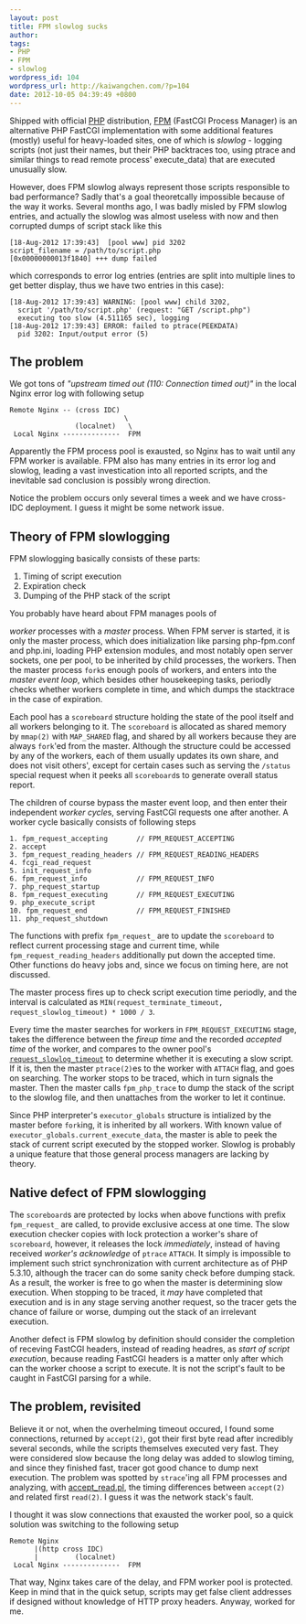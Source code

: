 ```yaml
---
layout: post
title: FPM slowlog sucks
author:
tags:
- PHP
- FPM
- slowlog
wordpress_id: 104
wordpress_url: http://kaiwangchen.com/?p=104
date: 2012-10-05 04:39:49 +0800
---
```


Shipped with official [PHP][1] distribution, [FPM][2] (FastCGI Process Manager) is an alternative PHP FastCGI implementation with some additional features (mostly) useful for heavy-loaded sites, one of which is *slowlog* - logging scripts (not just their names, but their PHP backtraces too, using ptrace and similar things to read remote process' execute_data) that are executed unusually slow. 

However, does FPM slowlog always represent those scripts responsible to bad performance? Sadly that's a goal theoretcally impossible because of the way it works. Several months ago, I was badly misled by FPM slowlog entries, and actually the slowlog was almost useless with now and then corrupted dumps of script stack like <!--more-->this 

    [18-Aug-2012 17:39:43]  [pool www] pid 3202
    script_filename = /path/to/script.php
    [0x00000000013f1840] +++ dump failed

which corresponds to error log entries (entries are split into multiple lines to get better display, thus we have two entries in this case): 

    [18-Aug-2012 17:39:43] WARNING: [pool www] child 3202, 
      script '/path/to/script.php' (request: "GET /script.php") 
      executing too slow (4.511165 sec), logging
    [18-Aug-2012 17:39:43] ERROR: failed to ptrace(PEEKDATA) 
      pid 3202: Input/output error (5)

## The problem 

We got tons of *"upstream timed out (110: Connection timed out)"* in the local Nginx error log with following setup 

    Remote Nginx -- (cross IDC) 
                                \
                    (localnet)   \
     Local Nginx --------------  FPM

Apparently the FPM process pool is exausted, so Nginx has to wait until any FPM worker is available. FPM also has many entries in its error log and slowlog, leading a vast investication into all reported scripts, and the inevitable sad conclusion is possibly wrong direction. 

Notice the problem occurs only several times a week and we have cross-IDC deployment. I guess it might be some network issue. 

## Theory of FPM slowlogging

FPM slowlogging basically consists of these parts: 

1. Timing of script execution 
2. Expiration check 
3. Dumping of the PHP stack of the script 

You probably have heard about FPM manages pools of 

*worker* processes with a *master* process. When FPM server is started, it is only the master process, which does initialization like parsing php-fpm.conf and php.ini, loading PHP extension modules, and most notably open server sockets, one per pool, to be inherited by child processes, the workers. Then the master process `fork`s enough pools of workers, and enters into the *master event loop*, which besides other housekeeping tasks, periodly checks whether workers complete in time, and which dumps the stacktrace in the case of expiration. 

Each pool has a `scoreboard` structure holding the state of the pool itself and all workers belonging to it. The `scoreboard` is allocated as shared memory by `mmap(2)` with `MAP_SHARED` flag, and shared by all workers because they are always `fork`'ed from the master. Although the structure could be accessed by any of the workers, each of them usually updates its own share, and does not visit others', except for certain cases such as serving the `/status` special request when it peeks all `scoreboard`s to generate overall status report. 

The children of course bypass the master event loop, and then enter their independent *worker cycle*s, serving FastCGI requests one after another. A worker cycle basically consists of following steps 

    1. fpm_request_accepting       // FPM_REQUEST_ACCEPTING
    2. accept
    3. fpm_request_reading_headers // FPM_REQUEST_READING_HEADERS
    4. fcgi_read_request
    5. init_request_info
    6. fpm_request_info            // FPM_REQUEST_INFO
    7. php_request_startup
    8. fpm_request_executing       // FPM_REQUEST_EXECUTING
    9. php_execute_script
    10. fpm_request_end            // FPM_REQUEST_FINISHED
    11. php_request_shutdown

The functions with prefix `fpm_request_` are to update the `scoreboard` to reflect current processing stage and current time, while `fpm_request_reading_headers` additionally put down the accepted time. Other functions do heavy jobs and, since we focus on timing here, are not discussed. 

The master process fires up to check script execution time periodly, and the interval is calculated as `MIN(request_terminate_timeout, request_slowlog_timeout) * 1000 / 3`.

Every time the master searches for workers in `FPM_REQUEST_EXECUTING` stage, takes the difference between the *fireup time* and the recorded *accepted time* of the worker, and compares to the owner pool's [`request_slowlog_timeout`][3] to determine whether it is executing a slow script. If it is, then the master `ptrace(2)`es to the worker with `ATTACH` flag, and goes on searching. The worker stops to be traced, which in turn signals the master. Then the master calls `fpm_php_trace` to dump the stack of the script to the slowlog file, and then unattaches from the worker to let it continue. 

Since PHP interpreter's `executor_globals` structure is intialized by the master before `fork`ing, it is inherited by all workers. With known value of `executor_globals.current_execute_data`, the master is able to peek the stack of current script executed by the stopped worker. Slowlog is probably a unique feature that those general process managers are lacking by theory. 

## Native defect of FPM slowlogging

The `scoreboard`s are protected by locks when above functions with prefix `fpm_request_` are called, to provide exclusive access at one time. The slow execution checker copies with lock protection a worker's share of `scoreboard`, however, it releases the lock *immediately*, instead of having received *worker's acknowledge* of `ptrace` `ATTACH`. It simply is impossible to implement such strict synchronization with current architecture as of PHP 5.3.10, although the tracer can do some sanity check before dumping stack. As a result, the worker is free to go when the master is determining slow execution. When stopping to be traced, it *may* have completed that execution and is in any stage serving another request, so the tracer gets the chance of failure or worse, dumping out the stack of an irrelevant execution. 

Another defect is FPM slowlog by definition should consider the completion of receving FastCGI headers, instead of reading headres, as *start of script execution*, because reading FastCGI headers is a matter only after which can the worker choose a script to execute. It is not the script's fault to be caught in FastCGI parsing for a while.  

## The problem, revisited

Believe it or not, when the overhelming timeout occured, I found some connections, returned by `accept(2)`, got their first byte read after incredibly several seconds, while the scripts themselves executed very fast. They were considered slow because the long delay was added to slowlog timing, and since they finished fast, tracer got good chance to dump next execution. The problem was spotted by `strace`'ing all FPM processes and analyzing, with [accept_read.pl][4], the timing differences between `accept(2)` and related first `read(2)`. I guess it was the network stack's fault. 

I thought it was slow connections that exausted the worker pool, so a quick solution was switching to the following setup 

    Remote Nginx  
          |(http cross IDC)
          |         (localnet)
     Local Nginx --------------  FPM

That way, Nginx takes care of the delay, and FPM worker pool is protected. Keep in mind that in the quick setup, scripts may get false client addresses if designed without knowledge of HTTP proxy headers. Anyway, worked for me.

 [1]: http://php.net/downloads.php
 [2]: http://php.net/manual/en/install.fpm.php
 [3]: http://www.php.net/manual/en/install.fpm.configuration.php
 [4]: http://kaiwangchen.com/wp-content/uploads/2012/10/accept_read.pl_.txt
